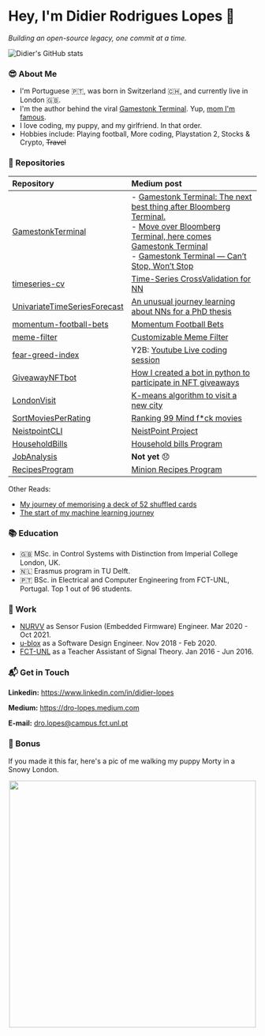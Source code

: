# Hey, I'm Didier Rodrigues Lopes 👋

_Building an open-source legacy, one commit at a time._

![Didier's GitHub stats](https://github-readme-stats.vercel.app/api?username=DidierRLopes&show_icons=true)

### 😎 About Me

- I'm Portuguese 🇵🇹, was born in Switzerland 🇨🇭, and currently live in London 🇬🇧.
- I'm the author behind the viral [Gamestonk Terminal](https://github.com/GamestonkTerminal/GamestonkTerminal). Yup, [mom I'm famous](https://www.vice.com/en/article/qjp9vp/gamestonk-terminal-is-a-diy-meme-stock-version-of-bloomberg-terminal). 
- I love coding, my puppy, and my girlfriend. In that order.
- Hobbies include: Playing football, More coding, Playstation 2, Stocks & Crypto, <strike>Travel</strike>


### 🚀 Repositories

| Repository | Medium post |
| :--- | :--- |
| [GamestonkTerminal](https://github.com/GamestonkTerminal/GamestonkTerminal) | - [Gamestonk Terminal: The next best thing after Bloomberg Terminal.](https://dro-lopes.medium.com/gamestonk-terminal-the-next-best-thing-after-bloomberg-terminal-a263c001a61f) <br> - [Move over Bloomberg Terminal, here comes Gamestonk Terminal](https://dro-lopes.medium.com/move-over-bloomberg-terminal-here-comes-gamestonk-terminal-f612e5cac1f1) <br> - [Gamestonk Terminal — Can’t Stop, Won’t Stop](https://dro-lopes.medium.com/gamestonk-terminal-cant-stop-won-t-stop-e635662d6f2e)
| [timeseries-cv](https://github.com/DidierRLopes/timeseries-cv) | [Time-Series CrossValidation for NN](https://dro-lopes.medium.com/time-series-crossvalidation-for-nn-6279cd5ae25e) |
| [UnivariateTimeSeriesForecast](https://github.com/DidierRLopes/UnivariateTimeSeriesForecast) | [An unusual journey learning about NNs for a PhD thesis](https://dro-lopes.medium.com/an-unusual-journey-learning-about-nns-for-a-phd-thesis-dc3a1bc99128) |
| [momentum-football-bets](https://github.com/DidierRLopes/momentum-football-bets) | [Momentum Football Bets](https://dro-lopes.medium.com/momentum-football-bets-daa1d829ae21) |
| [meme-filter](https://github.com/DidierRLopes/meme-filter) | [Customizable Meme Filter](https://dro-lopes.medium.com/customizable-meme-filter-9158414366d7) |
| [fear-greed-index](https://github.com/DidierRLopes/fear-greed-index) | Y2B: [Youtube Live coding session](https://www.youtube.com/watch?v=9BMI9cleTTg) |
| [GiveawayNFTbot](https://github.com/DidierRLopes/GiveawayNFTbot) | [How I created a bot in python to participate in NFT giveaways](https://dro-lopes.medium.com/how-i-created-a-bot-in-python-to-participate-in-nft-giveaways-152df7dafa25) |
| [LondonVisit](https://github.com/DidierRLopes/LondonVisit) | [K-means algorithm to visit a new city](https://dro-lopes.medium.com/k-means-clustering-to-visit-a-new-city-3a207a96cd97) |
| [SortMoviesPerRating](https://github.com/DidierRLopes/SortMoviesPerRating) | [Ranking 99 Mind f*ck movies](https://dro-lopes.medium.com/ranking-99-mind-f-ck-movies-d059c56146e7) |
| [NeistpointCLI](https://github.com/DidierRLopes/NeistpointCLI) | [NeistPoint Project](https://dro-lopes.medium.com/neistpoint-project-587922a398d0)  |
| [HouseholdBills](https://github.com/DidierRLopes/HouseholdBills) | [Household bills Program](https://dro-lopes.medium.com/household-bills-program-18cc5566d2d1) |
| [JobAnalysis](https://github.com/DidierRLopes/JobAnalysis) | **Not yet** 😞 |
| [RecipesProgram](https://github.com/DidierRLopes/RecipesProgram) | [Minion Recipes Program](https://dro-lopes.medium.com/minion-recipes-program-1a926add4a2) |

Other Reads:
- [My journey of memorising a deck of 52 shuffled cards](https://dro-lopes.medium.com/my-journey-of-memorising-a-deck-of-52-shuffled-cards-246be0c680d2)
- [The start of my machine learning journey](https://dro-lopes.medium.com/the-start-of-my-machine-learning-journey-4f30caf8436f)

### 📚 Education

- 🇬🇧 MSc. in Control Systems with Distinction from Imperial College London, UK.
- 🇳🇱 Erasmus program in TU Delft. 
- 🇵🇹 BSc. in Electrical and Computer Engineering from FCT-UNL, Portugal. Top 1 out of 96 students.

### 👕 Work
- [NURVV](https://www.nurvv.com/) as Sensor Fusion (Embedded Firmware) Engineer. Mar 2020 - Oct 2021.
- [u-blox](https://www.u-blox.com/) as a Software Design Engineer. Nov 2018 - Feb 2020.
- [FCT-UNL](https://www.fct.unl.pt/en) as a Teacher Assistant of Signal Theory. Jan 2016 - Jun 2016.


### 📬 Get in Touch

**Linkedin:** https://www.linkedin.com/in/didier-lopes

**Medium:** https://dro-lopes.medium.com

**E-mail:** dro.lopes@campus.fct.unl.pt


### 🐶 Bonus

If you made it this far, here's a pic of me walking my puppy Morty in a Snowy London.

<p align="center">
  <img src="https://user-images.githubusercontent.com/25267873/134752033-18df2fdc-58d8-413f-8b61-2a17b0c8271c.JPG" width="500"/>
</p>
  


<!--
**DidierRLopes/DidierRLopes** is a ✨ _special_ ✨ repository because its `README.md` (this file) appears on your GitHub profile.

Here are some ideas to get you started:

- 🔭 I’m currently working on ...
- 🌱 I’m currently learning ...
- 👯 I’m looking to collaborate on ...
- 🤔 I’m looking for help with ...
- 💬 Ask me about ...
- 📫 How to reach me: ...
- 😄 Pronouns: ...
- ⚡ Fun fact: ...
-->
